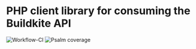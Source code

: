 # PHP client library for consuming the Buildkite API

![Workflow-CI](https://github.com/bbaga/buildkite-php/workflows/Continous%20Integration/badge.svg)
![Psalm coverage](https://shepherd.dev/github/bbaga/buildkite-php/coverage.svg)